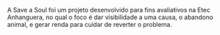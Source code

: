 A Save a Soul foi um projeto desenvolvido para fins avaliativos na Etec Anhanguera, no qual o foco é dar visibilidade a uma causa, o abandono animal, e gerar renda para cuidar de reverter o problema.
